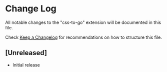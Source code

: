 # Change Log

All notable changes to the "css-to-go" extension will be documented in this file.

Check [Keep a Changelog](http://keepachangelog.com/) for recommendations on how to structure this file.

## [Unreleased]

- Initial release
